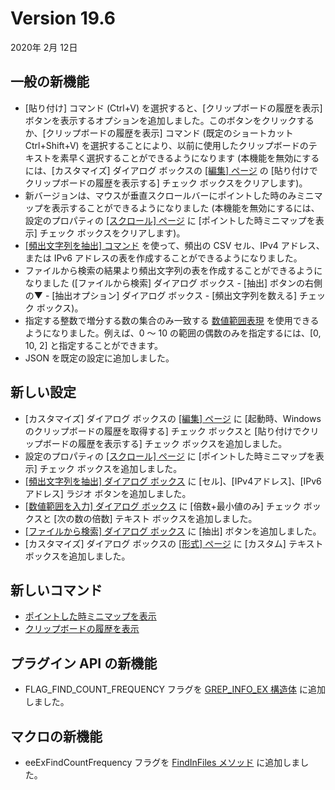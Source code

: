 # Version 19.6

2020年 2月 12日

## 一般の新機能

- \[貼り付け\] コマンド (Ctrl+V) を選択すると、\[クリップボードの履歴を表示\] ボタンを表示するオプションを追加しました。このボタンをクリックするか、\[クリップボードの履歴を表示\] コマンド (既定のショートカット Ctrl+Shift+V) を選択することにより、以前に使用したクリップボードのテキストを素早く選択することができるようになります (本機能を無効にするには、\[カスタマイズ\] ダイアログ ボックスの [\[編集\] ページ](../dlg/customize/edit/index) の \[貼り付けでクリップボードの履歴を表示する\] チェック ボックスをクリアします)。
- 新バージョンは、マウスが垂直スクロールバーにポイントした時のみミニマップを表示することができるようになりました (本機能を無効にするには、設定のプロパティの [\[スクロール\] ページ](../dlg/properties/scroll/index) に \[ポイントした時ミニマップを表示\] チェック ボックスをクリアします)。
- [\[頻出文字列を抽出\] コマンド](../cmd/search/extract_frequent) を使って、頻出の CSV セル、IPv4 アドレス、または IPv6 アドレスの表を作成することができるようになりました。
- ファイルから検索の結果より頻出文字列の表を作成することができるようになりました (\[ファイルから検索\] ダイアログ ボックス \- \[抽出\] ボタンの右側の▼ \- \[抽出オプション\] ダイアログ ボックス \- \[頻出文字列を数える\] チェック ボックス)。
- 指定する整数で増分する数の集合のみ一致する [数値範囲表現](../howto/search/number_range_syntax) を使用できるようになりました。例えば、0 ～ 10 の範囲の偶数のみを指定するには、\[0, 10, 2\] と指定することができます。
- JSON を既定の設定に追加しました。

## 新しい設定

- \[カスタマイズ\] ダイアログ ボックスの [\[編集\] ページ](../dlg/customize/edit/index) に \[起動時、Windowsのクリップボードの履歴を取得する\] チェック ボックスと \[貼り付けでクリップボードの履歴を表示する\] チェック ボックスを追加しました。
- 設定のプロパティの [\[スクロール\] ページ](../dlg/properties/scroll/index) に \[ポイントした時ミニマップを表示\] チェック ボックスを追加しました。
- [\[頻出文字列を抽出\] ダイアログ ボックス](../dlg/extract_frequent/index) に \[セル\]、\[IPv4アドレス\]、\[IPv6アドレス\] ラジオ ボタンを追加しました。
- [\[数値範囲を入力\] ダイアログ ボックス](../dlg/number_range/index) に \[倍数+最小値のみ\] チェック ボックスと \[次の数の倍数\] テキスト ボックスを追加しました。
- [\[ファイルから検索\] ダイアログ ボックス](../dlg/find_in_files/index) に \[抽出\] ボタンを追加しました。
- \[カスタマイズ\] ダイアログ ボックスの [\[形式\] ページ](../dlg/customize/format/index) に \[カスタム\] テキスト ボックスを追加しました。

## 新しいコマンド

- [ポイントした時ミニマップを表示](../cmd/window/minimap_hover)
- [クリップボードの履歴を表示](../cmd/edit/clipboard_history)

## プラグイン API の新機能

- FLAG\_FIND\_COUNT\_FREQUENCY フラグを [GREP\_INFO\_EX 構造体](../plugin/structure/grep_info_ex) に追加しました。

## マクロの新機能

- eeExFindCountFrequency フラグを [FindInFiles メソッド](../macro/editor/editor_findinfiles) に追加しました。